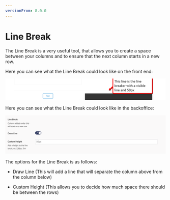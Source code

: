 ```yaml
---
versionFrom: 8.0.0
---
```


# Line Break

The Line Break is a very useful tool, that allows you to create a space between your columns and to ensure that the next column starts in a new row.

Here you can see what the Line Break could look like on the front end:

![Line Break Frontend](images/Line-Breaker-Frontend.png)

Here you can see what the Line Break could look like in the backoffice:

![Line Break Backoffice](images/Line-Breaker-Backoffice.png)

The options for the Line Break is as follows:

- Draw Line (This will add a line that will separate the column above from the column below)

- Custom Height (This allows you to decide how much space there should be between the rows)
